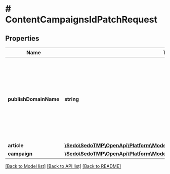 # # ContentCampaignsIdPatchRequest

## Properties

Name | Type | Description | Notes
------------ | ------------- | ------------- | -------------
**publishDomainName** | **string** | Article is or will be published on this domain  List of available domains can be found by using content api or portal website | [optional]
**article** | [**\Sedo\SedoTMP\OpenApi\Platform\Model\ContentCampaignsPostRequestArticle**](ContentCampaignsPostRequestArticle.md) |  | [optional]
**campaign** | [**\Sedo\SedoTMP\OpenApi\Platform\Model\ContentCampaignsPostRequestCampaign**](ContentCampaignsPostRequestCampaign.md) |  | [optional]

[[Back to Model list]](../../README.md#models) [[Back to API list]](../../README.md#endpoints) [[Back to README]](../../README.md)
